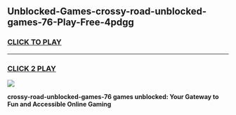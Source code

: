 
## Unblocked-Games-crossy-road-unblocked-games-76-Play-Free-4pdgg
<h3>
<a href="https://premium76.site?title=crossy-road-unblocked-games-76&ref=20M">CLICK TO PLAY</a></h3>
<hr>

<h3>
<a href="https://premium76.site?title=crossy-road-unblocked-games-76&ref=20M">CLICK 2 PLAY</a>
  
</h3>

<a href="https://premium76.site?title=crossy-road-unblocked-games-76&ref=19M"><img src="https://clearcache.store/games.png"></a>


**crossy-road-unblocked-games-76 games unblocked: Your Gateway to Fun and Accessible Online Gaming**
